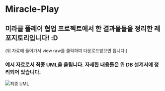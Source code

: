 # Miracle-Play

## 미라클 플레이 협업 프로젝트에서 한 결과물들을 정리한 레포지토리입니다! :D
(위 자료에 들어가서 view raw를 클릭하여 다운로드받으면 됩니다.)

### 예시 자료로서 최종 UML을 올립니다. 자세한 내용들은 위 DB 설계서에 정리되어 있습니다.
![최종 UML](https://github.com/user-attachments/assets/d52a9ed2-8790-4b3d-8f24-96a70abe32ce)
